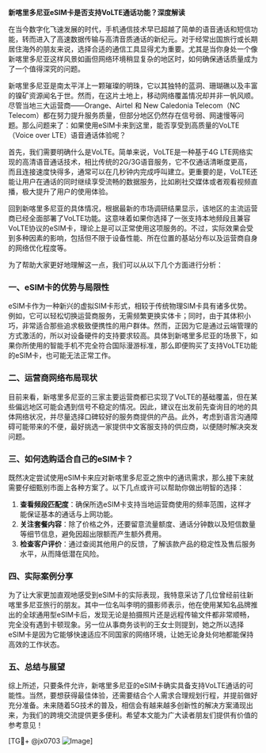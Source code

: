 **新喀里多尼亚eSIM卡是否支持VoLTE通话功能？深度解读**

在当今数字化飞速发展的时代，手机通信技术早已超越了简单的语音通话和短信功能，转而进入了高速数据传输与高清音质通话的新纪元。对于经常出国旅行或长期居住海外的朋友来说，选择合适的通信工具显得尤为重要。尤其是当你身处一个像新喀里多尼亚这样风景如画但网络环境稍显复杂的地区时，如何确保通话质量成为了一个值得深究的问题。

新喀里多尼亚是南太平洋上一颗璀璨的明珠，它以其独特的蓝洞、珊瑚礁以及丰富的镍矿资源闻名于世。然而，在这片土地上，移动网络覆盖情况却并非一帆风顺。尽管当地三大运营商——Orange、Airtel 和 New Caledonia Telecom（NC Telecom）都在努力提升服务质量，但部分地区仍然存在信号弱、网速慢等问题。那么问题来了：如果使用eSIM卡来到这里，能否享受到高质量的VoLTE（Voice over LTE）语音通话体验呢？

首先，我们需要明确什么是VoLTE。简单来说，VoLTE是一种基于4G LTE网络实现的高清语音通话技术，相比传统的2G/3G语音服务，它不仅通话清晰度更高，而且连接速度快得多，通常可以在几秒钟内完成呼叫建立。更重要的是，VoLTE还能让用户在通话的同时继续享受流畅的数据服务，比如刷社交媒体或者观看视频直播，极大提升了用户的使用体验。

回到新喀里多尼亚的具体情况，根据最新的市场调研结果显示，该地区的主流运营商已经全面部署了VoLTE功能。这意味着如果你选择了一张支持本地频段且兼容VoLTE协议的eSIM卡，理论上是可以正常使用这项服务的。不过，实际效果会受到多种因素的影响，包括但不限于设备性能、所在位置的基站分布以及运营商自身的网络优化程度等。

为了帮助大家更好地理解这一点，我们可以从以下几个方面进行分析：

### 一、eSIM卡的优势与局限性

eSIM卡作为一种新兴的虚拟SIM卡形式，相较于传统物理SIM卡具有诸多优势。例如，它可以轻松切换运营商服务，无需频繁更换实体卡；同时，由于其体积小巧，非常适合那些追求极致便携性的用户群体。然而，正因为它是通过云端管理的方式激活的，所以对设备硬件的支持要求较高。具体到新喀里多尼亚的场景下，如果你所使用的智能手机不完全符合国际漫游标准，那么即便购买了支持VoLTE功能的eSIM卡，也可能无法正常工作。

### 二、运营商网络布局现状

目前来看，新喀里多尼亚的三家主要运营商都已实现了VoLTE的基础覆盖，但在某些偏远地区可能会遇到信号不稳定的情况。因此，建议在出发前先查询目的地的具体网络状况，并尽量选择口碑较好的服务商提供的产品。此外，考虑到语言沟通障碍可能带来的不便，最好挑选一家提供中文客服支持的供应商，以便随时解决突发问题。

### 三、如何选购适合自己的eSIM卡？

既然决定尝试使用eSIM卡来应对新喀里多尼亚之旅中的通讯需求，那么接下来就需要仔细甄别市面上各种方案了。以下几点或许可以帮助你做出明智的选择：

1. **查看频段匹配度**：确保所选eSIM卡支持当地运营商使用的频率范围，这样才能保证基本的通话与上网功能。
2. **关注套餐内容**：除了价格之外，还要留意流量额度、通话分钟数以及短信数量等细节信息，避免因超出限额而产生额外费用。
3. **检查客户评价**：通过查阅其他用户的反馈，了解该款产品的稳定性及售后服务水平，从而降低潜在风险。

### 四、实际案例分享

为了让大家更加直观地感受到eSIM卡的实际表现，我特意采访了几位曾经前往新喀里多尼亚旅行的朋友。其中一位名叫李明的摄影师表示，他在使用某知名品牌推出的全球通用型eSIM卡后，发现无论是拍摄照片还是远程传输文件都非常顺畅，完全没有遇到卡顿现象。另一位从事商务谈判的王女士则提到，她之所以选择eSIM卡是因为它能够快速适应不同国家的网络环境，让她无论身处何地都能保持高效的工作状态。

### 五、总结与展望

综上所述，只要条件允许，新喀里多尼亚的eSIM卡确实具备支持VoLTE通话的可能性。当然，要想获得最佳体验，还需要结合个人需求合理规划行程，并提前做好充分准备。未来随着5G技术的普及，相信会有越来越多创新性的解决方案涌现出来，为我们的跨境交流提供更多便利。希望本文能为广大读者朋友们提供有价值的参考意见！

[TG💪+ @jx0703 ![Image](https://github.com/user-attachments/assets/dbca1d08-cadb-493c-b0ec-ad6f7a83f270)]